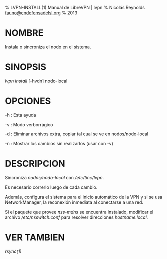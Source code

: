 % LVPN-INSTALL(1) Manual de LibreVPN | lvpn
% Nicolás Reynolds <fauno@endefensadelsl.org>
% 2013

# NOMBRE

Instala o sincroniza el nodo en el sistema.


# SINOPSIS

_lvpn install_ [-hvdn] nodo-local


# OPCIONES

-h
:    Esta ayuda

-v
:    Modo verborrágico

-d
:    Eliminar archivos extra, copiar tal cual se ve en nodos/nodo-local

-n
:    Mostrar los cambios sin realizarlos (usar con -v)


# DESCRIPCION

Sincroniza _nodos/nodo-local_ con _/etc/tinc/lvpn_.

Es necesario correrlo luego de cada cambio.

Además, configura el sistema para el inicio automático de la VPN y si
se usa NetworkManager, la reconexión inmediata al conectarse a una red.

Si el paquete que provee _nss-mdns_ se encuentra instalado, modificar el
archivo _/etc/nsswitch.conf_ para resolver direcciones _hostname.local_.


# VER TAMBIEN

_rsync(1)_
